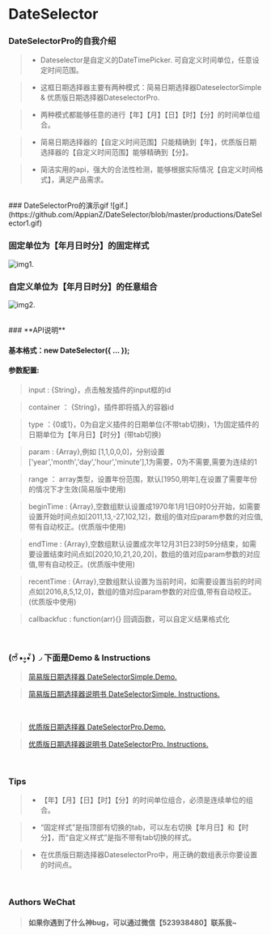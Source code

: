 # DateSelector

### DateSelectorPro的自我介绍

> * Dateselector是自定义的DateTimePicker. 可自定义时间单位，任意设定时间范围。

> * 这框日期选择器主要有两种模式：简易日期选择器DateselectorSimple & 优质版日期选择器DateselectorPro.


> * 两种模式都能够任意的进行【年】【月】【日】【时】【分】的时间单位组合。

> * 简易日期选择器的【自定义时间范围】只能精确到【年】，优质版日期选择器的【自定义时间范围】能够精确到【分】。

> * 简洁实用的api，强大的合法性检测，能够根据实际情况【自定义时间格式】，满足产品需求。
<br/>
### DateSelectorPro的演示gif
 ![gif.](https://github.com/AppianZ/DateSelector/blob/master/productions/DateSelector1.gif)
 
### 固定单位为【年月日时分】的固定样式
 ![img1.](http://7xqsim.com1.z0.glb.clouddn.com/DateSelector2.png?imageView2/2/w/562/h/452)
 
### 自定义单位为【年月日时分】的任意组合
 ![img2.](http://7xqsim.com1.z0.glb.clouddn.com/DateSelector3.png?imageView2/2/w/186/h/332)
 
<br/>
### **API说明**

#### **基本格式：new DateSelector({ ... });**

#### **参数配置:**
> input : {String}，点击触发插件的input框的id

> container ： {String}，插件即将插入的容器id

> type ：{0或1}，0为自定义插件的日期单位(不带tab切换)，1为固定插件的日期单位为【年月日】【时分】(带tab切换)

> param : {Array},例如 [1,1,0,0,0]，分别设置['year','month','day','hour','minute'],1为需要，0为不需要,需要为连续的1

> range ： array类型，设置年份范围，默认[1950,明年],在设置了需要年份的情况下才生效(简易版中使用)

> beginTime : {Array},空数组默认设置成1970年1月1日0时0分开始，如需要设置开始时间点如[2011,13,-27,102,12]，数组的值对应param参数的对应值,带有自动校正。(优质版中使用)

> endTime : {Array},空数组默认设置成次年12月31日23时59分结束，如需要设置结束时间点如[2020,10,21,20,20]，数组的值对应param参数的对应值,带有自动校正。(优质版中使用)

> recentTime : {Array},空数组默认设置为当前时间，如需要设置当前的时间点如[2016,8,5,12,0]，数组的值对应param参数的对应值,带有自动校正。(优质版中使用)

> callbackfuc : function(arr){} 回调函数，可以自定义结果格式化

<br/>

### **(ෆ ͒•∘̬• ͒)◞ 下面是Demo & Instructions**

> [简易版日期选择器 DateSelectorSimple.Demo.](http://appianz.github.io/Desert-or-Ocean/DateSelectorSimple.html) 

> [简易版日期选择器说明书 DateSelectorSimple. Instructions.](https://github.com/AppianZ/Desert-or-Ocean/tree/master/AppianZ/productions/DateSelectorSimple)
<br/>

> [优质版日期选择器 DateSelectorPro.Demo.](http://appianz.github.io/Desert-or-Ocean/DateSelectorPro.html)

> [优质版日期选择器说明书 DateSelectorPro. Instructions.](https://github.com/AppianZ/Desert-or-Ocean/tree/master/AppianZ/productions/DateSelectorPro)

<br/>


### **Tips**
> * 【年】【月】【日】【时】【分】的时间单位组合，必须是连续单位的组合。

> * “固定样式”是指顶部有切换的tab，可以左右切换【年月日】和【时分】，而“自定义样式”是指不带有tab切换的样式。

> * 在优质版日期选择器DateselectorPro中，用正确的数组表示你要设置的时间点。
<br/>

### **Authors WeChat**

> #### 如果你遇到了什么神bug，可以通过微信【523938480】联系我~

 
